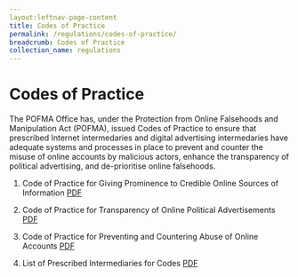 ```yaml
---
layout:leftnav-page-content
title: Codes of Practice
permalink: /regulations/codes-of-practice/
breadcrumb: Codes of Practice
collection_name: regulations
---
```


# Codes of Practice


The POFMA Office has, under the Protection from Online Falsehoods and Manipulation Act (POFMA), issued Codes of Practice to ensure that prescribed Internet intermedaries and digital advertising intermedaries have adequate systems and processes in place to prevent and counter the misuse of online accounts by malicious actors, enhance the transparency of political advertising, and de-prioritise online falsehoods.

1. Code of Practice for Giving Prominence to Credible Online Sources of Information [PDF](/documents/Prominence%20Code.pdf)

2. Code of Practice for Transparency of Online Political Advertisements [PDF](/documents/Political%20Advertisements%20Code%20and%20Annex.pdf)

3. Code of Practice for Preventing and Countering Abuse of Online Accounts [PDF](/documents/Online%20Accounts%20Code%20and%20Annex.pdf)

4. List of Prescribed Intermediaries for Codes [PDF](/documents/List%20of%20Prescribed%20Intermediaries%20for%20Codes.pdf)
